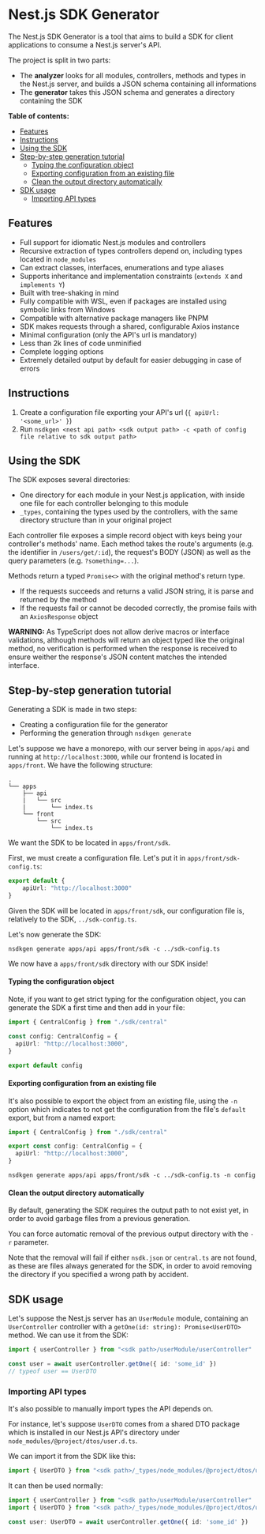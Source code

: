 # Nest.js SDK Generator

The Nest.js SDK Generator is a tool that aims to build a SDK for client applications to consume a Nest.js server's API.

The project is split in two parts:

* The **analyzer** looks for all modules, controllers, methods and types in the Nest.js server, and builds a JSON schema containing all informations
* The **generator** takes this JSON schema and generates a directory containing the SDK

**Table of contents:**

- [Features](#features)
- [Instructions](#instructions)
- [Using the SDK](#using-the-sdk)
- [Step-by-step generation tutorial](#step-by-step-generation-tutorial)
    - [Typing the configuration object](#typing-the-configuration-object)
    - [Exporting configuration from an existing file](#exporting-configuration-from-an-existing-file)
    - [Clean the output directory automatically](#clean-the-output-directory-automatically)
- [SDK usage](#sdk-usage)
  - [Importing API types](#importing-api-types)

## Features

* Full support for idiomatic Nest.js modules and controllers
* Recursive extraction of types controllers depend on, including types located in `node_modules`
* Can extract classes, interfaces, enumerations and type aliases
* Supports inheritance and implementation constraints (`extends X` and `implements Y`)
* Built with tree-shaking in mind
* Fully compatible with WSL, even if packages are installed using symbolic links from Windows
* Compatible with alternative package managers like PNPM
* SDK makes requests through a shared, configurable Axios instance
* Minimal configuration (only the API's url is mandatory)
* Less than 2k lines of code unminified
* Complete logging options
* Extremely detailed output by default for easier debugging in case of errors

## Instructions

1. Create a configuration file exporting your API's url (`{ apiUrl: '<some_url>' }`)
2. Run `nsdkgen <nest api path> <sdk output path> -c <path of config file relative to sdk output path>`

## Using the SDK

The SDK exposes several directories:

* One directory for each module in your Nest.js application, with inside one file for each controller belonging to this module
* `_types`, containing the types used by the controllers, with the same directory structure than in your original project

Each controller file exposes a simple record object with keys being your controller's methods' name. Each method takes the route's arguments (e.g. the identifier in `/users/get/:id`), the request's BODY (JSON) as well as the query parameters (e.g. `?something=...`).

Methods return a typed `Promise<>` with the original method's return type.

* If the requests succeeds and returns a valid JSON string, it is parse and returned by the method
* If the requests fail or cannot be decoded correctly, the promise fails with an `AxiosResponse` object

**WARNING:** As TypeScript does not allow derive macros or interface validations, although methods will return an object typed like the original method, no verification is performed when the response is received to ensure weither the response's JSON content matches the intended interface.

## Step-by-step generation tutorial

Generating a SDK is made in two steps:

* Creating a configuration file for the generator
* Performing the generation through `nsdkgen generate`

Let's suppose we have a monorepo, with our server being in `apps/api` and running at `http://localhost:3000`, while our frontend is located in `apps/front`. We have the following structure:

```
.
└── apps
    ├── api
    |   └── src
    |       └── index.ts
    └── front
        └── src
            └── index.ts
```

We want the SDK to be located in `apps/front/sdk`.

First, we must create a configuration file. Let's put it in `apps/front/sdk-config.ts`:

```typescript
export default {
    apiUrl: "http://localhost:3000"
}
```

Given the SDK will be located in `apps/front/sdk`, our configuration file is, relatively to the SDK, `../sdk-config.ts`.

Let's now generate the SDK:

```shell
nsdkgen generate apps/api apps/front/sdk -c ../sdk-config.ts
```

We now have a `apps/front/sdk` directory with our SDK inside!

#### Typing the configuration object

Note, if you want to get strict typing for the configuration object, you can generate the SDK a first time and then add in your file:

```typescript
import { CentralConfig } from "./sdk/central"

const config: CentralConfig = {
  apiUrl: "http://localhost:3000",
}

export default config
```

#### Exporting configuration from an existing file

It's also possible to export the object from an existing file, using the `-n` option which indicates to not get the configuration from the file's `default` export, but from a named export:

```typescript
import { CentralConfig } from "./sdk/central"

export const config: CentralConfig = {
  apiUrl: "http://localhost:3000",
}
```

```shell
nsdkgen generate apps/api apps/front/sdk -c ../sdk-config.ts -n config
```

#### Clean the output directory automatically

By default, generating the SDK requires the output path to not exist yet, in order to avoid garbage files from a previous generation. 

You can force automatic removal of the previous output directory with the `-r` parameter.

Note that the removal will fail if either `nsdk.json` or `central.ts` are not found, as these are files always generated for the SDK, in order to avoid removing the directory if you specified a wrong path by accident.

## SDK usage

Let's suppose the Nest.js server has an `UserModule` module, containing an `UserController` controller with a `getOne(id: string): Promise<UserDTO>` method. We can use it from the SDK:

```typescript
import { userController } from "<sdk path>/userModule/userController"

const user = await userController.getOne({ id: 'some_id' })
// typeof user == UserDTO
```

### Importing API types

It's also possible to manually import types the API depends on.

For instance, let's suppose `UserDTO` comes from a shared DTO package which is installed in our Nest.js API's directory under `node_modules/@project/dtos/user.d.ts`.

We can import it from the SDK like this:

```typescript
import { UserDTO } from "<sdk path>/_types/node_modules/@project/dtos/user.d"
```

It can then be used normally:

```typescript
import { userController } from "<sdk path>/userModule/userController"
import { UserDTO } from "<sdk path>/_types/node_modules/@project/dtos/user.d"

const user: UserDTO = await userController.getOne({ id: 'some_id' })
```
